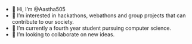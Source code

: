 - 👋 Hi, I’m @Aastha505
- 👀 I’m interested in hackathons, webathons and group projects that can contribute to our society.
- 🌱 I’m currently a fourth year student pursuing computer science.
- 💞️ I’m looking to collaborate on new ideas.

<!---
Aastha505/Aastha505 is a ✨ special ✨ repository because its `README.md` (this file) appears on your GitHub profile.
You can click the Preview link to take a look at your changes.
--->
